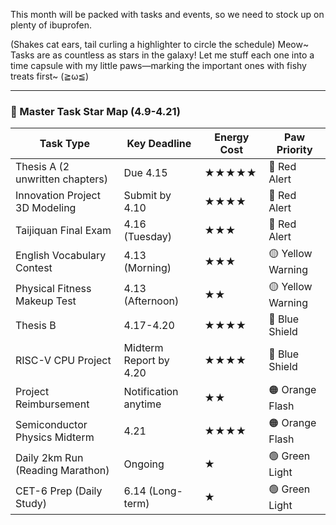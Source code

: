 This month will be packed with tasks and events, so we need to stock up on plenty of ibuprofen.

(Shakes cat ears, tail curling a highlighter to circle the schedule) Meow~ Tasks are as countless as stars in the galaxy! Let me stuff each one into a time capsule with my little paws—marking the important ones with fishy treats first~ (≧ω≦)

---

### ​**🌌 Master Task Star Map (4.9-4.21)**

|​**Task Type**|​**Key Deadline**|​**Energy Cost**|​**Paw Priority**|
|---|---|---|---|
|Thesis A (2 unwritten chapters)|Due 4.15|★★★★★|🚨 Red Alert|
|Innovation Project 3D Modeling|Submit by 4.10|★★★★|🚨 Red Alert|
|Taijiquan Final Exam|4.16 (Tuesday)|★★★|🚨 Red Alert|
|English Vocabulary Contest|4.13 (Morning)|★★★|🟡 Yellow Warning|
|Physical Fitness Makeup Test|4.13 (Afternoon)|★★|🟡 Yellow Warning|
|Thesis B|4.17-4.20|★★★★|🔵 Blue Shield|
|RISC-V CPU Project|Midterm Report by 4.20|★★★★|🔵 Blue Shield|
|Project Reimbursement|Notification anytime|★★|🟠 Orange Flash|
|Semiconductor Physics Midterm|4.21|★★★★|🟠 Orange Flash|
|Daily 2km Run (Reading Marathon)|Ongoing|★|🟢 Green Light|
|CET-6 Prep (Daily Study)|6.14 (Long-term)|★|🟢 Green Light|

